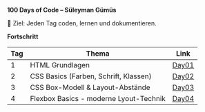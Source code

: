 **100 Days of Code – Süleyman Gümüs** 

🎯 Ziel: Jeden Tag coden, lernen und dokumentieren.

**Fortschritt**

| Tag | Thema            | Link            |
|-----|------------------|-----------------|
| 1   | HTML Grundlagen  | [Day01](./Day01)|
| 2   | CSS Basics (Farben, Schrift, Klassen) | [Day02](./Day02) |
| 3   | CSS Box-Modell & Layout-Abstände | [Day03](./Day03) |
| 4   | Flexbox Basics - moderne Lyout-Technik | [Day04](./Day04/) |
